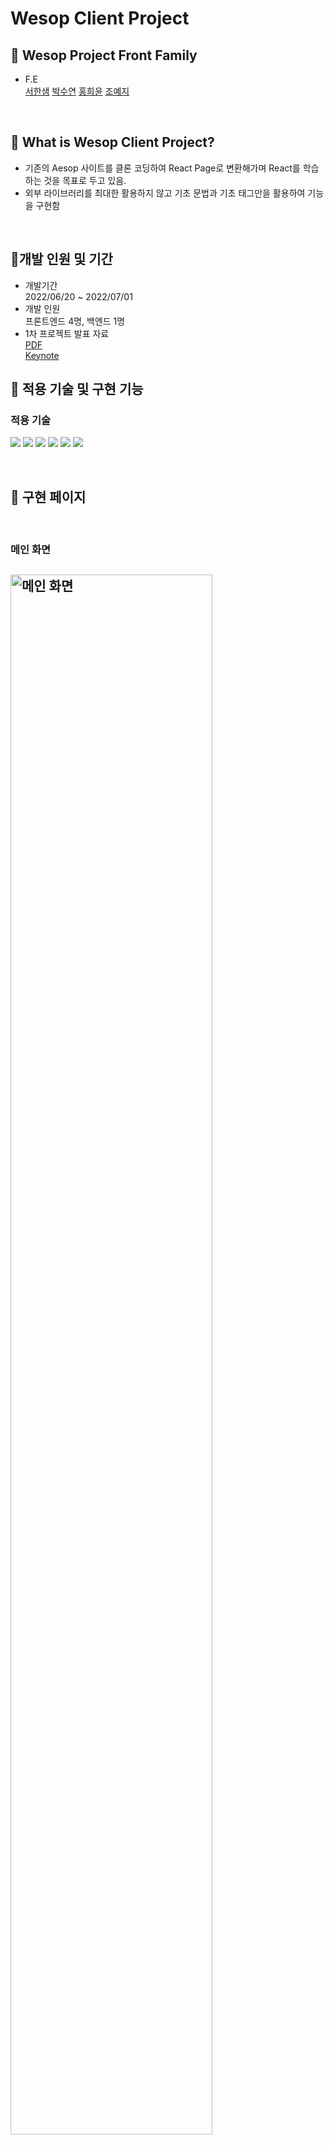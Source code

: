 # Wesop Client Project

## 🌟 Wesop Project Front Family

- F.E<br />
  [서한샘](https://github.com/kor-sams-dev)
  [박수연](https://github.com/dduddu92)
  [홍희윤](https://github.com/namu2267/)
  [조예지](https://github.com/Dumibell)

<br />

## 🌟 What is Wesop Client Project?

- 기존의 Aesop 사이트를 클론 코딩하여 React Page로 변환해가며 React를 학습하는 것을 목표로 두고 있음.
- 외부 라이브러리를 최대한 활용하지 않고 기초 문법과 기초 태그만을 활용하여 기능을 구현함

<br />

## 🌟개발 인원 및 기간

- 개발기간<br />2022/06/20 ~ 2022/07/01
- 개발 인원<br />프론트엔드 4명, 백엔드 1명
- 1차 프로젝트 발표 자료<br />
  [PDF](public/readme/wesop%20%EB%B0%9C%ED%91%9C%EC%9E%90%EB%A3%8C.pdf)
  <br />
  [Keynote](public/readme/wesop%20%EB%B0%9C%ED%91%9C%EC%9E%90%EB%A3%8C.key)
  <br />

## 🌟 적용 기술 및 구현 기능

### 적용 기술

<img src="https://img.shields.io/badge/HTML-E34F26?style=for-the-badge&logo=HTML5&logoColor=white"> <img src="https://img.shields.io/badge/CSS-1572B6?style=for-the-badge&logo=CSS3&logoColor=white"> <img src="https://img.shields.io/badge/JavaScript-F7DF1E?style=for-the-badge&logo=JavaScript&logoColor=white"> <img src="https://img.shields.io/badge/Sass-CC6699?style=for-the-badge&logo=Sass&logoColor=white"> <img src="https://img.shields.io/badge/React-61DAFB?style=for-the-badge&logo=React&logoColor=white"> <img src="https://img.shields.io/badge/React_Router-CA4245?style=for-the-badge&logo=React Router&logoColor=white">

<br />

## 🌟 구현 페이지

<br />

### 메인 화면

## <img width="80%" alt='메인 화면' src='public/readme/대시보드.gif'>

-

### 제품 리스트 화면

## <img width="80%" alt='제품리스트' src='public/readme/제품리스트.gif'>

-

### 상세 제품조회 화면

## <img width="80%" alt='제품상세' src='public/readme/제품상세.gif'>

## <img width="80%" alt='캐러셀' src='public/readme/캐러셀.gif'>

- `API`를 활용해 각 제품에 해당하는 상세페이지 불러오기
- `useParams()`를 이용해 제품 클릭시마다 각 id에 해당하는 API 불러오기
- state와 map함수를 이용하여 사이즈 옵션 선택에 따라 이미지/가격이 변동되도록 구현.

  - 삼항연산자를 이용해 옵션이 하나밖에 없을 시 공백이 나오도록 구현
  - id값을 비교해 사이즈 옵션 선택시 각 옵션에 해당하는 이미지와 가격이 화면에 렌더링되도록 구현

- 여러 페이지에서 반복되는 슬라이더부분 컴포넌트로 관리
  - 이미지너비와 데이터가 담겨있는 배열의 길이를 활용해 아이템카드의 갯수에 따라 슬라이드가 이동하도록 구현.

### 회원정보 관리 화면

## <img width="80%" alt='회원 정보' src='public/readme/사용자 정보.gif'>

-

### 회원가입

## <img width="80%" alt='회원가입' src='public/readme/회원가입.gif'>

- state를 활용해 회원가입 버튼 클릭시 모달창이 열리도록 구현.
- `fetch()`함수를 통해 입력된 회원정보 서버로 보내기
  - 회원가입 성공시 출력되는 메시지와 state를 활용해 회원가입 완료 후 모달창이 닫히도록 구현.
- state를 활용해 input창의 value값 받아오기
- 각 input창에 텍스트 입력시 placeholder가 위로 가도록 구현
  - `transform`과 `transition`을 통해 텍스트가 이동하는 class 생성
  - 각 input창에 onChange 이벤트 발생시 class명 바꿔주는 state 활용.
  - 각 input에 이벤트가 따로 발생하도록 하기 위해 input창을 하나의 컴포넌트로 생성 후 상수데이터를 활용해 map() 함수를 돌리는 방식으로 구현.
- 유효성 검사
  1. 에러메시지 출력
  - 삼항연산자를 이용하여 아이디에는 '@'와 '.com'이 포함되어 있지 않을 경우, 패스워드와 패스워드 확인의 입력값이 다를 경우 에러메시지 출력.
  2. 회원가입 버튼 비활성화
  - 1번의 조건을 충족시키지 못하거나 input창 중 하나라도 공백일 경우 disabled속성을 활용해 버튼 비활성화 기능 구현.

### 로그인

## <img width="80%" alt='로그인' src='public/readme/로그인.gif'>

- JWT와 로컬 스토리지를 활용하여 로그인 기능 구현

- placeholder 텍스트가 label로 애니메이션 되는 input창 구현(floating label input)

- 정규 표현식을 사용하여 이메일의 형식과 비밀번호 형식이 맞는지 확인.

- 삼항연산자를 이용하여 버튼 교체 기능 구현.

  1. 로그인 전에는 로그인을 위한 loginModal이 활성화되는 버튼이 네비게이션 메뉴에 구현.

  2. 로그인 성공 이후에는 로컬 스토리지에 저장된 사용자의 fullName을 불러와 사용자의 이름으로 된 버튼으로 교체 되게끔 구현. 해당 버튼은 useNavigate()를 이용해 사용자 개인 정보 페이지로 이동하게 구현.

- useRef()와 useEffect()를 이용하여 Modal창 외부 영역을 클릭하면 Modal창이 닫히게 하는 기능 구현.

### 네비게이션

## <img width="80%" alt='네비게이션' src='public/readme/네비게이션.gif'>

- 네비게이션 구성 조회 api를 활용하여 네비게이션 메뉴 및 각 메뉴의 서브 카테고리 구현에 필요한 데이터를 불러오도록 작업.

  1. 불러온 data를 state에 저장.

  2. 반복되는 코드를 Array.map()메서드를 활용해서 간결하게 구현(메뉴, 서브카테고리, 카테고리)

  3. 메뉴 탭이 바뀌는 것에 따라서 보여지는 내용이(서브 카테고리, 카테고리) 달라야 하므로 객체의 특정 값을 맵핑하는 방식을 통해 메뉴 탭을 구현

- 변하지 않는 데이터를 사용하여 메뉴 탭이 바뀔때마다 modal 창의 배경색과 이미지가 달라지도록 구현.

- Link tag를 활용하여 동적 라우팅 구성

### 장바구니

## <img width="80%" alt='장바구니' src='public/readme/장바구니.gif'>

-
